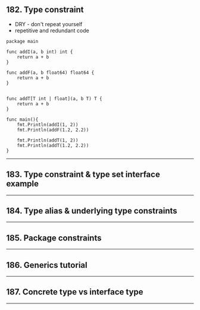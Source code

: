 ## 182. Type constraint

* DRY - don't repeat yourself
* repetitive and redundant code

```
package main

func addI(a, b int) int {
    return a + b
}

func addF(a, b float64) float64 {
    return a + b
}


func addT[T int | float](a, b T) T {
    return a + b
}

func main(){
    fmt.Println(addI(1, 2))
    fmt.Println(addF(1.2, 2.2))

    fmt.Println(addT(1, 2))
    fmt.Println(addT(1.2, 2.2))
}
```
***

## 183. Type constraint & type set interface example

***

## 184. Type alias & underlying type constraints

***

## 185. Package constraints

***

## 186. Generics tutorial

***

## 187. Concrete type vs interface type

***
